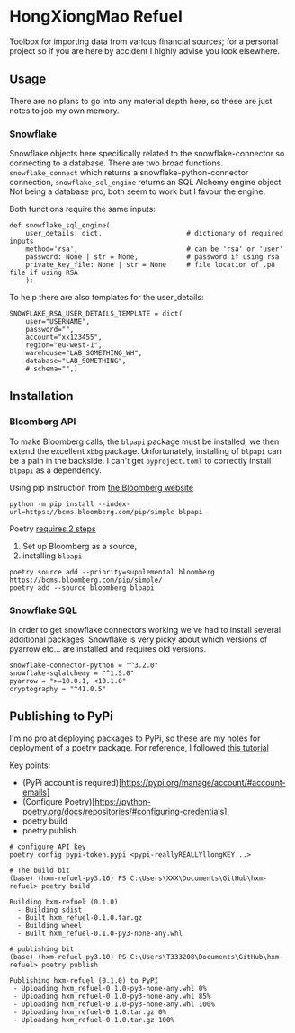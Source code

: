 # HongXiongMao Refuel

Toolbox for importing data from various financial sources; 
for a personal project so if you are here by accident I highly advise you look elsewhere.

## Usage
There are no plans to go into any material depth here, so these are just notes to job my own memory. 

### Snowflake
Snowflake objects here specifically related to the snowflake-connector so connecting to a database. 
There are two broad functions. 
`snowflake_connect` which returns a snowflake-python-connector connection, 
`snowflake_sql_engine` returns an SQL Alchemy engine object. 
Not being a database pro, both seem to work but I favour the engine. 

Both functions require the same inputs:
```
def snowflake_sql_engine(
    user_details: dict,                     # dictionary of required inputs
    method='rsa',                           # can be 'rsa' or 'user' 
    password: None | str = None,            # password if using rsa
    private_key_file: None | str = None     # file location of .p8 file if using RSA
    ):
```

To help there are also templates for the user_details:

```
SNOWFLAKE_RSA_USER_DETAILS_TEMPLATE = dict(
    user="USERNAME",
    password="",
    account="xx123455",
    region="eu-west-1",
    warehouse="LAB_SOMETHING_WH",
    database="LAB_SOMETHING",
    # schema="",)
```


## Installation 

### Bloomberg API
To make Bloomberg calls, the `blpapi` package must be installed; we then extend the excellent `xbbg` package. 
Unfortunately, installing of `blpapi` can be a pain in the backside.
I can't get `pyproject.toml` to correctly install `blpapi` as a dependency.

Using pip instruction from [the Bloomberg website](https://www.bloomberg.com/professional/support/api-library/)

```
python -m pip install --index-url=https://bcms.bloomberg.com/pip/simple blpapi
```

Poetry [requires 2 steps](https://github.com/python-poetry/poetry/issues/7587)
1. Set up Bloomberg as a source,
2. installing `blpapi`

```
poetry source add --priority=supplemental bloomberg https://bcms.bloomberg.com/pip/simple/
poetry add --source bloomberg blpapi
```

### Snowflake SQL
In order to get snowflake connectors working we've had to install several additional packages. 
Snowflake is very picky about which versions of pyarrow etc... are installed and requires old versions.
```
snowflake-connector-python = "^3.2.0"
snowflake-sqlalchemy = "^1.5.0"
pyarrow = ">=10.0.1, <10.1.0"
cryptography = "^41.0.5"
```

## Publishing to PyPi
I'm no pro at deploying packages to PyPi, so these are my notes for deployment of a poetry package. 
For reference, I followed 
[this tutorial](https://www.digitalocean.com/community/tutorials/how-to-publish-python-packages-to-pypi-using-poetry-on-ubuntu-22-04)

Key points:
* (PyPi account is required)[https://pypi.org/manage/account/#account-emails]
* (Configure Poetry)[https://python-poetry.org/docs/repositories/#configuring-credentials]
* poetry build
* poetry publish

```
# configure API key
poetry config pypi-token.pypi <pypi-reallyREALLYllongKEY...>

# The build bit
(base) (hxm-refuel-py3.10) PS C:\Users\XXX\Documents\GitHub\hxm-refuel> poetry build

Building hxm-refuel (0.1.0)
  - Building sdist
  - Built hxm_refuel-0.1.0.tar.gz
  - Building wheel
  - Built hxm_refuel-0.1.0-py3-none-any.whl

# publishing bit
(base) (hxm-refuel-py3.10) PS C:\Users\T333208\Documents\GitHub\hxm-refuel> poetry publish

Publishing hxm-refuel (0.1.0) to PyPI
 - Uploading hxm_refuel-0.1.0-py3-none-any.whl 0%
 - Uploading hxm_refuel-0.1.0-py3-none-any.whl 85%
 - Uploading hxm_refuel-0.1.0-py3-none-any.whl 100%
 - Uploading hxm_refuel-0.1.0.tar.gz 0%
 - Uploading hxm_refuel-0.1.0.tar.gz 100%
```
